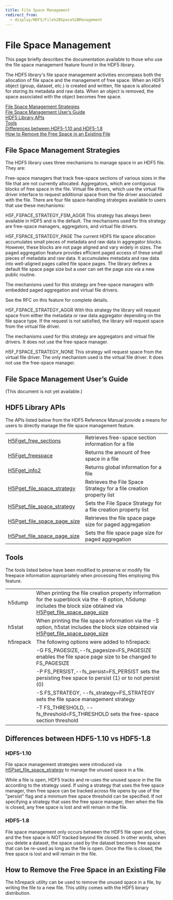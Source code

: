 ```yaml
---
title: File Space Management
redirect_from:
  - display/HDF5/File%2BSpace%2BManagement
---
```


# File Space Management

This page briefly describes the documentation available to those who use the file space management feature found in the HDF5 library.

The HDF5 library's file space management activities encompass both the allocation of file space and the management of free space. When an HDF5 object (group, dataset, etc.) is created and written, file space is allocated for storing its metadata and raw data. When an object is removed, the space associated with the object becomes free space.

<a href="#strategies">File Space Management Strategies</a><br>
<a href="#userguide">File Space Management User’s Guide</a><br>
<a href="#apis">HDF5 Library APIs</a><br>
<a href="#tools">Tools</a><br>
<a href="#bw-110-18">Differences between HDF5-1.10 and HDF5-1.8</a><br>
<a href="#removefspace">How to Remove the Free Space in an Existing File</a>

<h2 id="strategies"> File Space Management Strategies</h2>
The HDF5 library uses three mechanisms to manage space in an HDF5 file. They are:

Free-space managers that track free-space sections of various sizes in the file that are not currently allocated.
Aggregators, which are contiguous blocks of free space in the file.
Virtual file drivers, which use the virtual file driver interface to request additional space from the file driver associated with the file.
There are four file space-handling strategies available to users that use these mechanisms:

H5F_FSPACE_STRATEGY_FSM_AGGR
This strategy has always been available in HDF5 and is the default. The mechanisms used for this strategy are free-space managers, aggregators, and virtual file drivers.

H5F_FSPACE_STRATEGY_PAGE
The current HDF5 file space allocation accumulates small pieces of metadata and raw data in aggregator blocks. However, these blocks are not page aligned and vary widely in sizes. The paged aggregation feature provides efficient paged access of these small pieces of metadata and raw data. It accumulates metadata and raw data into well-aligned pages called file space pages. The library defines a default file space page size but a user can set the page size via a new public routine.

The mechanisms used for this strategy are free-space managers with embedded paged aggregation and virtual file drivers.

See the RFC on this feature for complete details.

H5F_FSPACE_STRATEGY_AGGR
With this strategy the library will request space from either the metadata or raw data aggregator depending on the file space type. If the request is not satisfied, the library will request space from the virtual file driver.

The mechanisms used for this strategy are aggregators and virtual file drivers. It does not use the free-space manager.

H5F_FSPACE_STRATEGY_NONE
This strategy will request space from the virtual file driver. The only mechanism used is the virtual file driver. It does not use the free-space manager.

<h2 id="userguide"> File Space Management User’s Guide</h2>
(This document is not yet available.)

<h2 id="apis"> HDF5 Library APIs</h2>
The APIs listed below from the HDF5 Reference Manual provide a means for users to directly manage the file space management feature.
 
|                   |                                                              |
| ----------------- |:------------------------------------------------------------ |
| [H5Fget_free_sections](https://docs.hdfgroup.org/hdf5/v1_14/group___h5_f.html#gab9cbf1a45f9dcda34b43f985b7848434) | Retrieves free-space section information for a file |
| [H5Fget_freespace](https://docs.hdfgroup.org/hdf5/v1_14/group___h5_f.html#ga3ef2673183567543346668a8f1eca2e9) | Returns the amount of free space in a file |
| [H5Fget_info2](https://docs.hdfgroup.org/hdf5/v1_14/group___h5_f.html#gaced8c09c1559636a9c3f33dff3f4520e) | Returns global information for a file |
| [H5Pget_file_space_strategy](https://docs.hdfgroup.org/hdf5/v1_14/group___f_c_p_l.html#ga54cf6ca4f897ba9ee3695a15fe8e6029) | Retrieves the File Space Strategy for a file creation property list |
| [H5Pset_file_space_strategy](https://docs.hdfgroup.org/hdf5/v1_14/group___f_c_p_l.html#ga167ff65f392ca3b7f1933b1cee1b9f70) | Sets the File Space Strategy for a file creation property list |
| [H5Pget_file_space_page_size](https://docs.hdfgroup.org/hdf5/v1_14/group___f_c_p_l.html#gaab5e8c08e4f588e0af1d937fcebfc885) | Retrieves the file space page size for paged aggregation |
| [H5Pset_file_space_page_size](https://docs.hdfgroup.org/hdf5/v1_14/group___f_c_p_l.html#gad012d7f3c2f1e1999eb1770aae3a4963) | Sets the file space page size for paged aggregation |

<h2 id="tools"> Tools</h2>

The tools listed below have been modified to preserve or modify file freepace information appropriately when processing files employing this feature.

|             |                                                              |
| ----------- | ------------------------------------------------------------ |
| h5dump      | When printing the file creation property information for the superblock via the -B option, h5dump includes the block size obtained via [H5Pget_file_space_page_size](https://docs.hdfgroup.org/hdf5/v1_14/group___f_c_p_l.html#gaab5e8c08e4f588e0af1d937fcebfc885) |
| h5stat      | When printing the file space information via the -S option, h5stat includes the block size obtained via [H5Pget_file_space_page_size](https://docs.hdfgroup.org/hdf5/v1_14/group___f_c_p_l.html#ga167ff65f392ca3b7f1933b1cee1b9f70) |
| h5repack    | The following options were added to h5repack: |
|             | -G FS_PAGESIZE,--fs_pagesize=FS_PAGESIZE enables the file space page size to be changed to FS_PAGESIZE |
|             | -P FS_PERSIST,--fs_persist=FS_PERSIST sets the persisting free space to persist (1) or to not persist (0) |
|             | -S FS_STRATEGY, --fs_strategy=FS_STRATEGY sets the file space management strategy |
|             | -T FS_THRESHOLD, --fs_threshold=FS_THRESHOLD sets the free-space section threshold |

<h2 id="bw-110-18"> Differences between HDF5-1.10 vs HDF5-1.8</h2>

### HDF5-1.10

File space management strategies were introduced via [H5Pset_file_space_strategy](https://docs.hdfgroup.org/hdf5/v1_14/group___f_c_p_l.html#ga167ff65f392ca3b7f1933b1cee1b9f70) to manage the unused space in a file.

While a file is open, HDF5 tracks and re-uses the unused space in the file according to the strategy used. If using a strategy that uses the free space manager, then free space can be tracked across file opens by use of the "persist" flag and a minimum free space threshold can be specified. If not specifying a strategy that uses the free space manager, then when the file is closed, any free space is lost and will remain in the file.

### HDF5-1.8

File space management only occurs between the HDF5 file open and close, and the free space is NOT tracked beyond file closed. In other words, when you delete a dataset, the space used by the dataset becomes free space that can be re-used as long as the file is open. Once the file is closed, the free space is lost and will remain in the file.

<h2 id="removefspace"> How to Remove the Free Space in an Existing File</h2>

The h5repack utility can be used to remove the unused space in a file, by writing the file to a new file. This utility comes with the HDF5 binary distribution.
